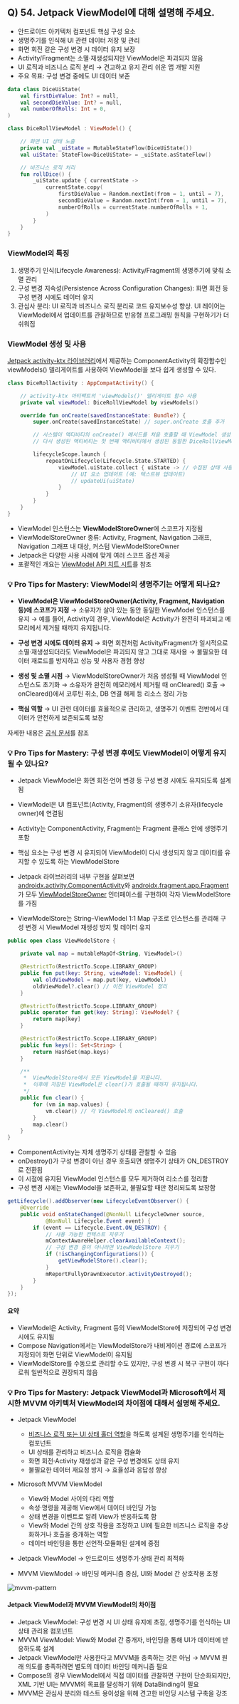 ## Q) 54. Jetpack ViewModel에 대해 설명해 주세요.

* 안드로이드 아키텍처 컴포넌트 핵심 구성 요소
* 생명주기를 인식해 UI 관련 데이터 저장 및 관리
* 화면 회전 같은 구성 변경 시 데이터 유지 보장
* Activity/Fragment는 소멸·재생성되지만 ViewModel은 파괴되지 않음
* UI 로직과 비즈니스 로직 분리 → 견고하고 유지 관리 쉬운 앱 개발 지원
* 주요 목표: 구성 변경 중에도 UI 데이터 보존

```kotlin
data class DiceUiState(
    val firstDieValue: Int? = null,
    val secondDieValue: Int? = null,
    val numberOfRolls: Int = 0,
)

class DiceRollViewModel : ViewModel() {

    // 화면 UI 상태 노출
    private val _uiState = MutableStateFlow(DiceUiState())
    val uiState: StateFlow<DiceUiState> = _uiState.asStateFlow()

    // 비즈니스 로직 처리
    fun rollDice() {
        _uiState.update { currentState ->
            currentState.copy(
                firstDieValue = Random.nextInt(from = 1, until = 7),
                secondDieValue = Random.nextInt(from = 1, until = 7),
                numberOfRolls = currentState.numberOfRolls + 1,
            )
        }
    }
}
```

### ViewModel의 특징

1. 생명주기 인식(Lifecycle Awareness): Activity/Fragment의 생명주기에 맞춰 소멸 관리
2. 구성 변경 지속성(Persistence Across Configuration Changes): 화면 회전 등 구성 변경 시에도 데이터 유지
3. 관심사 분리: UI 로직과 비즈니스 로직 분리로 코드 유지보수성 향상. UI 레이어는 ViewModel에서 업데이트를 관찰하므로 반응형 프로그래밍 원칙을 구현하기가 더 쉬워짐

### ViewModel 생성 및 사용

[Jetpack activity-ktx 라이브러리](https://developer.android.com/jetpack/androidx/releases/activity)에서 제공하는 ComponentActivity의 확장함수인 viewModels() 델리게이트를 사용하여 ViewModel을 보다 쉽게 생성할 수 있다.

```kotlin
class DiceRollActivity : AppCompatActivity() {

    // activity-ktx 아티팩트의 'viewModels()' 델리게이트 함수 사용
    private val viewModel: DiceRollViewModel by viewModels()

    override fun onCreate(savedInstanceState: Bundle?) {
        super.onCreate(savedInstanceState) // super.onCreate 호출 추가

        // 시스템이 액티비티의 onCreate() 메서드를 처음 호출할 때 ViewModel 생성.
        // 다시 생성된 액티비티는 첫 번째 액티비티에서 생성된 동일한 DiceRollViewModel 인스턴스를 받습니다.

        lifecycleScope.launch {
            repeatOnLifecycle(Lifecycle.State.STARTED) {
                viewModel.uiState.collect { uiState -> // 수집된 상태 사용
                    // UI 요소 업데이트 (예: 텍스트뷰 업데이트)
                    // updateUi(uiState)
                }
            }
        }
    }
}
```

* ViewModel 인스턴스는 **ViewModelStoreOwner**에 스코프가 지정됨
* ViewModelStoreOwner 종류: Activity, Fragment, Navigation 그래프, Navigation 그래프 내 대상, 커스텀 ViewModelStoreOwner
* Jetpack은 다양한 사용 사례에 맞게 여러 스코프 옵션 제공
* 포괄적인 개요는 [ViewModel API 치트 시트](https://developer.android.com/topic/libraries/architecture/viewmodel/viewmodel-cheatsheet)를 참조


### 💡 Pro Tips for Mastery: ViewModel의 생명주기는 어떻게 되나요?

* **ViewModel은 ViewModelStoreOwner(Activity, Fragment, Navigation 등)에 스코프가 지정**
  → 소유자가 살아 있는 동안 동일한 ViewModel 인스턴스를 유지
  → 예를 들어, Activity의 경우, ViewModel은 Activity가 완전히 파괴되고 메모리에서 제거될 때까지 유지됩니다.

* **구성 변경 시에도 데이터 유지**
  → 화면 회전처럼 Activity/Fragment가 일시적으로 소멸·재생성되더라도 ViewModel은 파괴되지 않고 그대로 재사용
  → 불필요한 데이터 재로드를 방지하고 성능 및 사용자 경험 향상

* **생성 및 소멸 시점**
  → ViewModelStoreOwner가 처음 생성될 때 ViewModel 인스턴스도 초기화
  → 소유자가 완전히 메모리에서 제거될 때 onCleared() 호출
  → onCleared()에서 코루틴 취소, DB 연결 해제 등 리소스 정리 가능

* **핵심 역할**
  → UI 관련 데이터를 효율적으로 관리하고, 생명주기 이벤트 전반에서 데이터가 안전하게 보존되도록 보장

자세한 내용은 [공식 문서](https://developer.android.com/topic/libraries/architecture/viewmodel#lifecycle)를 참조


### 💡 Pro Tips for Mastery: 구성 변경 후에도 ViewModel이 어떻게 유지될 수 있나요?

* Jetpack ViewModel은 화면 회전·언어 변경 등 구성 변경 시에도 유지되도록 설계됨
* ViewModel은 UI 컴포넌트(Activity, Fragment)의 생명주기 소유자(lifecycle owner)에 연결됨
* Activity는 ComponentActivity, Fragment는 Fragment 클래스 안에 생명주기 포함
* 핵심 요소는 구성 변경 시 유지되어 ViewModel이 다시 생성되지 않고 데이터를 유지할 수 있도록 하는 ViewModelStore

* Jetpack 라이브러리의 내부 구현을 살펴보면 [androidx.activity.ComponentActivity](https://cs.android.com/androidx/platform/frameworks/support/+/androidx-main:activity/activity/src/main/java/androidx/activity/ComponentActivity.kt;l=111?q=ComponentActivity)와 [androidx.fragment.app.Fragment](https://cs.android.com/androidx/platform/frameworks/support/+/androidx-main:fragment/fragment/src/main/java/androidx/fragment/app/Fragment.java;l=126?q=androidx.fragment.app.Fragment)가 모두 [ViewModelStoreOwner](https://developer.android.com/reference/androidx/lifecycle/ViewModelStoreOwner) 인터페이스를 구현하여 각자 ViewModelStore를 가짐
* ViewModelStore는 String–ViewModel 1:1 Map 구조로 인스턴스를 관리해 구성 변경 시 ViewModel 재생성 방지 및 데이터 유지

```kotlin
public open class ViewModelStore {

    private val map = mutableMapOf<String, ViewModel>()

    @RestrictTo(RestrictTo.Scope.LIBRARY_GROUP)
    public fun put(key: String, viewModel: ViewModel) {
        val oldViewModel = map.put(key, viewModel)
        oldViewModel?.clear() // 이전 ViewModel 정리
    }

    @RestrictTo(RestrictTo.Scope.LIBRARY_GROUP)
    public operator fun get(key: String): ViewModel? {
        return map[key]
    }

    @RestrictTo(RestrictTo.Scope.LIBRARY_GROUP)
    public fun keys(): Set<String> {
        return HashSet(map.keys)
    }

    /**
     *  ViewModelStore에서 모든 ViewModel을 지웁니다.
     *  이후에 저장된 ViewModel은 clear()가 호출될 때까지 유지됩니다.
     */
    public fun clear() {
        for (vm in map.values) {
            vm.clear() // 각 ViewModel의 onCleared() 호출
        }
        map.clear()
    }
}
```

* ComponentActivity는 자체 생명주기 상태를 관찰할 수 있음
* onDestroy()가 구성 변경이 아닌 경우 호출되면 생명주기 상태가 ON\_DESTROY로 전환됨
* 이 시점에 유지된 ViewModel 인스턴스를 모두 제거하여 리소스를 정리함
* 구성 변경 시에는 ViewModel을 보존하고, 불필요할 때만 정리되도록 보장함

```java
getLifecycle().addObserver(new LifecycleEventObserver() {
    @Override
    public void onStateChanged(@NonNull LifecycleOwner source,
            @NonNull Lifecycle.Event event) {
        if (event == Lifecycle.Event.ON_DESTROY) {
            // 사용 가능한 컨텍스트 지우기
            mContextAwareHelper.clearAvailableContext();
            // 구성 변경 중이 아니라면 ViewModelStore 지우기
            if (!isChangingConfigurations()) {
                getViewModelStore().clear();
            }
            mReportFullyDrawnExecutor.activityDestroyed();
        }
    }
});
```

#### 요약

* ViewModel은 Activity, Fragment 등의 ViewModelStore에 저장되어 구성 변경 시에도 유지됨
* Compose Navigation에서는 ViewModelStore가 내비게이션 경로에 스코프가 지정되어 화면 단위로 ViewModel이 유지됨
* ViewModelStore를 수동으로 관리할 수도 있지만, 구성 변경 시 복구 구현이 까다로워 일반적으로 권장되지 않음

### 💡 Pro Tips for Mastery: Jetpack ViewModel과 Microsoft에서 제시한 MVVM 아키텍처 ViewModel의 차이점에 대해서 설명해 주세요.

* Jetpack ViewModel
   * [비즈니스 로직 또는 UI 상태 홀더 역할](https://developer.android.com/topic/architecture/ui-layer/stateholders)을 하도록 설계된 생명주기를 인식하는 컴포넌트
   * UI 상태를 관리하고 비즈니스 로직을 캡슐화
   * 화면 회전·Activity 재생성과 같은 구성 변경에도 상태 유지
   * 불필요한 데이터 재요청 방지 → 효율성과 응답성 향상

* Microsoft MVVM ViewModel
   * View와 Model 사이의 다리 역할
   * 속성·명령을 제공해 View에서 데이터 바인딩 가능
   * 상태 변경을 이벤트로 알려 View가 반응하도록 함
   * View와 Model 간의 상호 작용을 조정하고 UI에 필요한 비즈니스 로직을 추상화하거나 호출을 중개하는 역할
   * 데이터 바인딩을 통한 선언적·모듈화된 설계에 중점

* Jetpack ViewModel → 안드로이드 생명주기·상태 관리 최적화
* MVVM ViewModel → 바인딩 메커니즘 중심, UI와 Model 간 상호작용 조정

![mvvm-pattern](mvvm-pattern.png)

#### Jetpack ViewModel과 MVVM ViewModel의 차이점

* Jetpack ViewModel: 구성 변경 시 UI 상태 유지에 초점, 생명주기를 인식하는 UI 상태 관리용 컴포넌트
* MVVM ViewModel: View와 Model 간 중개자, 바인딩을 통해 UI가 데이터에 반응하도록 설계
* Jetpack ViewModel만 사용한다고 MVVM을 충족하는 것은 아님 → MVVM 원래 의도를 충족하려면 별도의 데이터 바인딩 메커니즘 필요
* Compose의 경우 ViewModel에서 직접 데이터를 관찰하면 구현이 단순화되지만, XML 기반 UI는 MVVM의 목표를 달성하기 위해 DataBinding이 필요
* MVVM은 관심사 분리와 테스트 용이성을 위해 견고한 바인딩 시스템 구축을 강조
